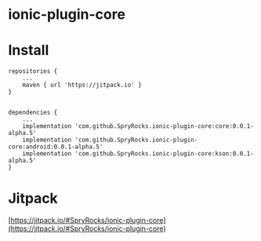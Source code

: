 # ionic-plugin-core

# Install

```
repositories {
    ...
    maven { url 'https://jitpack.io' }
}
```

```
 
dependencies {
    ...
    implementation 'com.github.SpryRocks.ionic-plugin-core:core:0.0.1-alpha.5'
    implementation 'com.github.SpryRocks.ionic-plugin-core:android:0.0.1-alpha.5'
    implementation 'com.github.SpryRocks.ionic-plugin-core:kson:0.0.1-alpha.5'
}
```

# Jitpack

[https://jitpack.io/#SpryRocks/ionic-plugin-core](https://jitpack.io/#SpryRocks/ionic-plugin-core)
